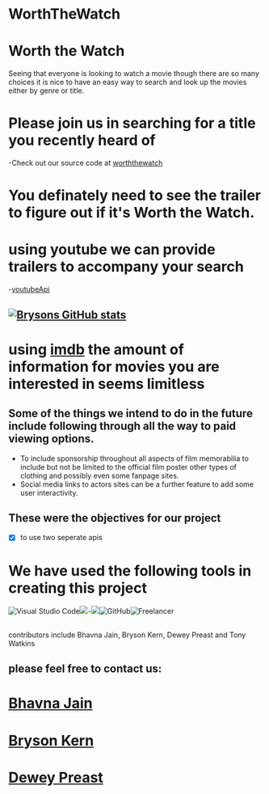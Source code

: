 # WorthTheWatch

# Worth the Watch
 Seeing that everyone is looking to watch a movie though there are so many choices it is nice to have an easy way to search and look up the movies either by genre or title.
    
# Please join us in searching for a title you recently heard of

-Check out our source code at
[worththewatch](https://github.com/kernbryson/WorthTheWatch.git)
# You definately need to see the trailer to figure out if it's Worth the Watch.

# using youtube we can provide trailers to accompany your search

-[youtubeApi](https://developers.google.com/youtube/v3)
## <p align="center">
## [![Brysons GitHub stats](https://github-readme-stats.vercel.app/api?username=kernbryson)](https://github.com/kernbryson/github-readme-stats#gh-dark-mode-only)


# using [imdb](https://imdb-api.com/api) the amount of information for movies you are interested in seems limitless


## Some of the things we intend to do in the future include following through all the way to paid viewing options.

* To include sponsorship throughout all aspects of film memorabilia to include but not be limited to the official film poster other types of clothing and possibly even some fanpage sites. 
* Social media links to actors sites can be a further feature to add some user interactivity.

## These were the objectives for our project

-[x] to use two seperate apis
# We have used the following tools in creating this project

![Visual Studio Code](https://img.shields.io/badge/Visual%20Studio%20Code-0078d7.svg?style=for-the-badge&logo=visual-studio-code&logoColor=white)![](https://img.shields.io/badge/Code-JavaScript-informational?style=flat&logo=JavaScript&color=F7DF1E)-![](https://img.shields.io/badge/Code-HTML5-informational?style=flat&logo=HTML5&color=E34F26)![GitHub](https://img.shields.io/badge/github-%23121011.svg?style=for-the-badge&logo=github&logoColor=white)![Freelancer](https://img.shields.io/badge/Freelancer-29B2FE?style=for-the-badge&logo=Freelancer&logoColor=white)
## <p align="right">
contributors include Bhavna Jain, Bryson Kern, Dewey Preast and Tony Watkins
<p align="left">

## <b>please feel free to contact us:

# [Bhavna Jain](mailto:Bhavnaostwal@gmail.com)
    
# [Bryson Kern](mailto:kernbryson@yahoo.com)

# [Dewey Preast](mailto:Aestheticfoliage@outlook.com)